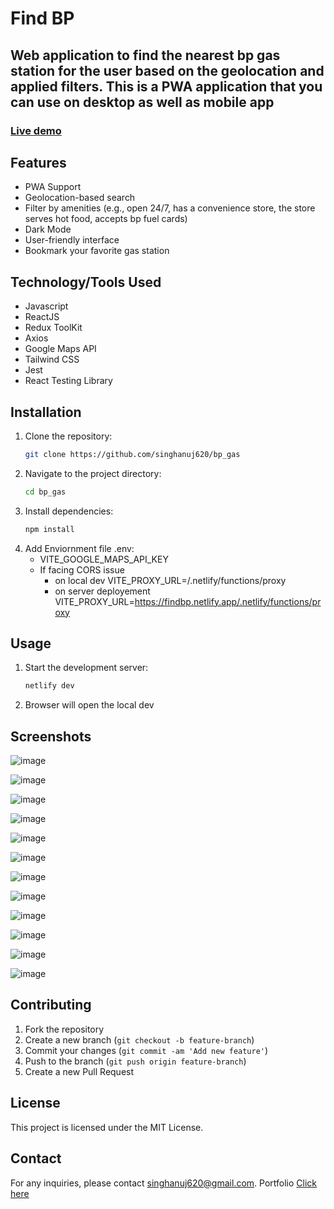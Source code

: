 # Find BP

## Web application to find the nearest bp gas station for the user based on the geolocation and applied filters. This is a PWA application that you can use on desktop as well as mobile app

### [Live demo](http://findbp.netlify.app)

## Features

- PWA Support
- Geolocation-based search
- Filter by amenities (e.g., open 24/7, has a convenience store, the store serves hot food, accepts bp fuel cards)
- Dark Mode
- User-friendly interface
- Bookmark your favorite gas station

## Technology/Tools Used

- Javascript
- ReactJS
- Redux ToolKit
- Axios
- Google Maps API
- Tailwind CSS
- Jest
- React Testing Library

## Installation

1. Clone the repository:
   ```sh
   git clone https://github.com/singhanuj620/bp_gas
   ```
2. Navigate to the project directory:
   ```sh
   cd bp_gas
   ```
3. Install dependencies:
   ```sh
   npm install
   ```
4. Add Enviornment file .env:
   - VITE_GOOGLE_MAPS_API_KEY
   - If facing CORS issue
     - on local dev VITE_PROXY_URL=/.netlify/functions/proxy
     - on server deployement VITE_PROXY_URL=https://findbp.netlify.app/.netlify/functions/proxy

## Usage

1. Start the development server:
   ```sh
   netlify dev
   ```
2. Browser will open the local dev

## Screenshots

![image](https://github.com/user-attachments/assets/d5fd9bde-02e0-4b5f-8978-6709e7aa7963)

![image](https://github.com/user-attachments/assets/1fbf420e-3818-4ffd-b6ea-d6b8111cd6d4)

![image](https://github.com/user-attachments/assets/6fdeecb4-a577-4a68-941d-2ed3679e3c69)

![image](https://github.com/user-attachments/assets/eb5d1930-9bca-4379-b64c-4f6dc93bb5ad)

![image](https://github.com/user-attachments/assets/e6a80942-226a-459a-a40f-faf89ff1e6ca)

![image](https://github.com/user-attachments/assets/e0e3588f-dd22-422d-a931-caeb18b0b872)

![image](https://github.com/user-attachments/assets/94d0a53f-823f-468e-8687-6ec0fbbf59f1)

![image](https://github.com/user-attachments/assets/53817472-35c7-4ead-9f2b-f9aca16aec95)

![image](https://github.com/user-attachments/assets/32fd5390-eb6f-4ffe-a3f5-f539f1e2d5ef)

![image](https://github.com/user-attachments/assets/0d990f2e-6ca8-44da-9aca-477d12f73d64)

![image](https://github.com/user-attachments/assets/96308763-0577-4cb5-af7c-eb2161ae170a)

![image](https://github.com/user-attachments/assets/8fcde3d9-75ba-440b-bc85-e978cdbff995)




## Contributing

1. Fork the repository
2. Create a new branch (`git checkout -b feature-branch`)
3. Commit your changes (`git commit -am 'Add new feature'`)
4. Push to the branch (`git push origin feature-branch`)
5. Create a new Pull Request

## License

This project is licensed under the MIT License.

## Contact

For any inquiries, please contact [singhanuj620@gmail.com](mailto:singhanuj620@gmail.com).
Portfolio [Click here](https://anujsingh.net)
